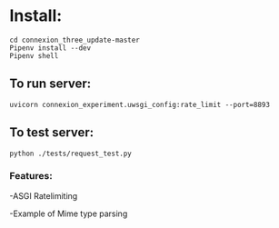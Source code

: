 # Install:

    cd connexion_three_update-master
    Pipenv install --dev
    Pipenv shell

## To run server:

    uvicorn connexion_experiment.uwsgi_config:rate_limit --port=8893

## To test server:

    python ./tests/request_test.py

### Features:

-ASGI Ratelimiting

-Example of Mime type parsing
